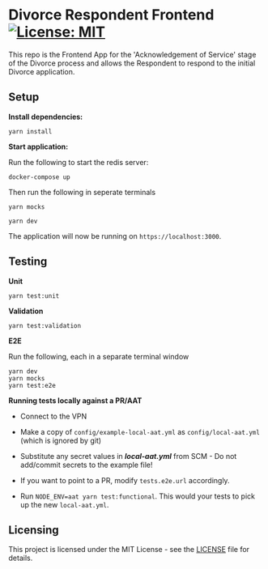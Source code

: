 # Divorce Respondent Frontend [![License: MIT](https://img.shields.io/badge/License-MIT-yellow.svg)](https://opensource.org/licenses/MIT)

This repo is the Frontend App for the 'Acknowledgement of Service' stage of the Divorce process and allows the Respondent to respond to the initial Divorce application.

## Setup

**Install dependencies:**

```
yarn install
```

**Start application:**


Run the following to start the redis server:

```
docker-compose up
```

Then run the following in seperate terminals

```
yarn mocks
```

```
yarn dev
```

The application will now be running on ```https://localhost:3000```.

## Testing

**Unit**

```
yarn test:unit
```

**Validation**

```
yarn test:validation
```

**E2E**

Run the following, each in a separate terminal window
```
yarn dev
yarn mocks
yarn test:e2e
```

**Running tests locally against a PR/AAT**

* Connect to the VPN

* Make a copy of `config/example-local-aat.yml` as `config/local-aat.yml` (which is ignored by git)

* Substitute any secret values in ***local-aat.yml*** from SCM - Do not add/commit secrets to the example file!

* If you want to point to a PR, modify `tests.e2e.url` accordingly.

* Run ```NODE_ENV=aat yarn test:functional```. This would your tests to pick up the new `local-aat.yml`.

## Licensing
This project is licensed under the MIT License - see the [LICENSE](LICENSE) file for details.
